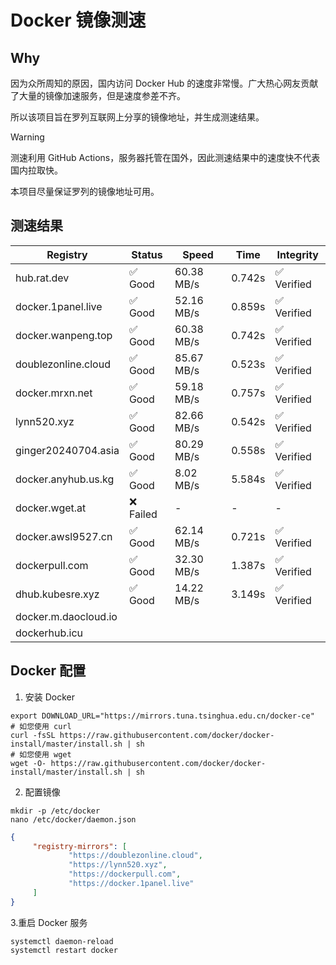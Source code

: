# Docker 镜像测速

## Why

因为众所周知的原因，国内访问 Docker Hub 的速度非常慢。广大热心网友贡献了大量的镜像加速服务，但是速度参差不齐。


所以该项目旨在罗列互联网上分享的镜像地址，并生成测速结果。

> [!WARNING]
> 测速利用 GitHub Actions，服务器托管在国外，因此测速结果中的速度快不代表国内拉取快。
>

本项目尽量保证罗列的镜像地址可用。

## 测速结果

| Registry | Status | Speed | Time | Integrity |
|----------|--------|-------|------|-----------|
| hub.rat.dev | ✅ Good | 60.38 MB/s | 0.742s | ✅ Verified |
| docker.1panel.live | ✅ Good | 52.16 MB/s | 0.859s | ✅ Verified |
| docker.wanpeng.top | ✅ Good | 60.38 MB/s | 0.742s | ✅ Verified |
| doublezonline.cloud | ✅ Good | 85.67 MB/s | 0.523s | ✅ Verified |
| docker.mrxn.net | ✅ Good | 59.18 MB/s | 0.757s | ✅ Verified |
| lynn520.xyz | ✅ Good | 82.66 MB/s | 0.542s | ✅ Verified |
| ginger20240704.asia | ✅ Good | 80.29 MB/s | 0.558s | ✅ Verified |
| docker.anyhub.us.kg | ✅ Good | 8.02 MB/s | 5.584s | ✅ Verified |
| docker.wget.at | ❌ Failed | - | - | - |
| docker.awsl9527.cn | ✅ Good | 62.14 MB/s | 0.721s | ✅ Verified |
| dockerpull.com | ✅ Good | 32.30 MB/s | 1.387s | ✅ Verified |
| dhub.kubesre.xyz | ✅ Good | 14.22 MB/s | 3.149s | ✅ Verified |
| docker.m.daocloud.io|  |  |  |  |
| dockerhub.icu|  |  |  |  |

## Docker 配置

1. 安装 Docker
```shell
export DOWNLOAD_URL="https://mirrors.tuna.tsinghua.edu.cn/docker-ce"
# 如您使用 curl
curl -fsSL https://raw.githubusercontent.com/docker/docker-install/master/install.sh | sh
# 如您使用 wget
wget -O- https://raw.githubusercontent.com/docker/docker-install/master/install.sh | sh
```

2. 配置镜像

```shell
mkdir -p /etc/docker
nano /etc/docker/daemon.json
```

```json
{
     "registry-mirrors": [
             "https://doublezonline.cloud",
             "https://lynn520.xyz",
             "https://dockerpull.com",
             "https://docker.1panel.live"
     ]
}
```

 3.重启 Docker 服务
```shell
systemctl daemon-reload
systemctl restart docker
```
